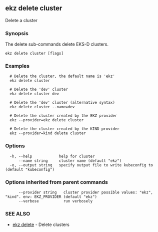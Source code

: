 ## ekz delete cluster

Delete a cluster

### Synopsis

The delete sub-commands delete EKS-D clusters.

```
ekz delete cluster [flags]
```

### Examples

```
  # Delete the cluster, the default name is 'ekz'
  ekz delete cluster

  # Delete the 'dev' cluster
  ekz delete cluster dev

  # Delete the 'dev' cluster (alternative syntax)
  ekz delete cluster --name=dev

  # Delete the cluster created by the EKZ provider
  ekz --provider=ekz delete cluster

  # Delete the cluster created by the KIND provider
  ekz --provider=kind delete cluster

```

### Options

```
  -h, --help            help for cluster
      --name string     cluster name (default "ekz")
  -o, --output string   specify output file to write kubeconfig to (default "kubeconfig")
```

### Options inherited from parent commands

```
      --provider string   cluster provider possible values: "ekz", "kind". env: EKZ_PROVIDER (default "ekz")
      --verbose           run verbosely
```

### SEE ALSO

* [ekz delete](ekz_delete.md)	 - Delete clusters

